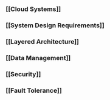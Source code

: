 ### [[Cloud Systems]]
### [[System Design Requirements]]
### [[Layered Architecture]]
### [[Data Management]]
### [[Security]]
### [[Fault Tolerance]]